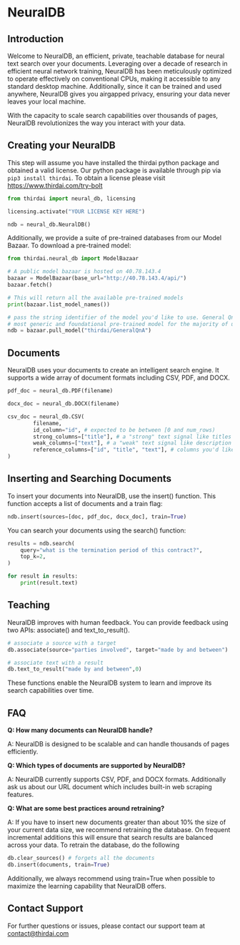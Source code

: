 # NeuralDB

## Introduction

Welcome to NeuralDB, an efficient, private, teachable database for neural text search over your documents. Leveraging over a decade of research in efficient neural network training, NeuralDB has been meticulously optimized to operate effectively on conventional CPUs, making it accessible to any standard desktop machine. Additionally, since it can be trained and used anywhere, NeuralDB gives you airgapped privacy, ensuring your data never leaves your local machine. 

With the capacity to scale search capabilities over thousands of pages, NeuralDB revolutionizes the way you interact with your data.

## Creating your NeuralDB

This step will assume you have installed the thirdai python package and obtained a valid license. Our python package is available through pip via ```pip3 install thirdai```. To obtain a license please visit https://www.thirdai.com/try-bolt 

```python
from thirdai import neural_db, licensing

licensing.activate("YOUR LICENSE KEY HERE")

ndb = neural_db.NeuralDB()
```

Additionally, we provide a suite of pre-trained databases from our Model Bazaar. To download a pre-trained model:

```python
from thirdai.neural_db import ModelBazaar

# A public model bazaar is hosted on 40.78.143.4
bazaar = ModelBazaar(base_url="http://40.78.143.4/api/")
bazaar.fetch()

# This will return all the available pre-trained models
print(bazaar.list_model_names())

# pass the string identifier of the model you'd like to use. General QnA is our 
# most generic and foundational pre-trained model for the majority of use cases. 
ndb = bazaar.pull_model("thirdai/GeneralQnA")
```

## Documents

NeuralDB uses your documents to create an intelligent search engine. It supports a wide array of document formats including CSV, PDF, and DOCX.

```python
pdf_doc = neural_db.PDF(filename)

docx_doc = neural_db.DOCX(filename)

csv_doc = neural_db.CSV(
        filename,
        id_column="id", # expected to be between [0 and num_rows)
        strong_columns=["title"], # a "strong" text signal like titles or tags
        weak_columns=["text"], # a "weak" text signal like description or bullets
        reference_columns=["id", "title", "text"], # columns you'd like shown in subsequent search results
)
```

## Inserting and Searching Documents

To insert your documents into NeuralDB, use the insert() function. This function accepts a list of documents and a train flag:

```python
ndb.insert(sources=[doc, pdf_doc, docx_doc], train=True)
```

You can search your documents using the search() function:

```python
results = ndb.search(
    query="what is the termination period of this contract?",
    top_k=2,
)

for result in results:
    print(result.text)
```

## Teaching

NeuralDB improves with human feedback. You can provide feedback using two APIs: associate() and text_to_result().

```python
# associate a source with a target
db.associate(source="parties involved", target="made by and between")

# associate text with a result
db.text_to_result("made by and between",0)
```
These functions enable the NeuralDB system to learn and improve its search capabilities over time.

## FAQ

**Q: How many documents can NeuralDB handle?**

A: NeuralDB is designed to be scalable and can handle thousands of pages efficiently.

**Q: Which types of documents are supported by NeuralDB?**

A: NeuralDB currently supports CSV, PDF, and DOCX formats. Additionally ask us about our URL document which includes built-in web scraping features.

**Q: What are some best practices around retraining?**

A: If you have to insert new documents greater than about 10% the size of your current data size, we recommend retraining the database. On frequent incremental additions this will ensure that search results are balanced across your data. To retrain the database, do the following
```python
db.clear_sources() # forgets all the documents
db.insert(documents, train=True)
```

Additionally, we always recommend using train=True when possible to maximize the learning capability that NeuralDB offers. 


## Contact Support

For further questions or issues, please contact our support team at contact@thirdai.com
